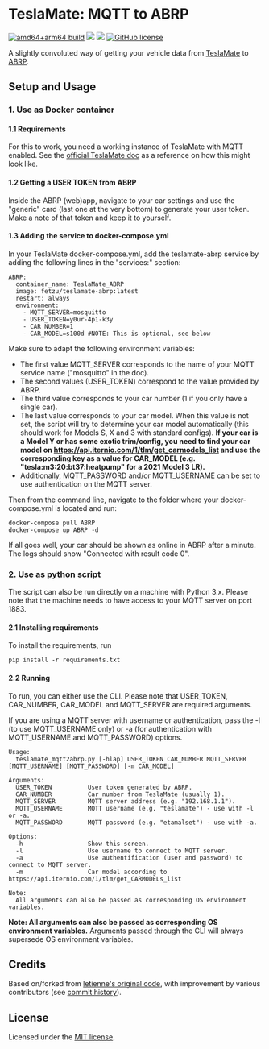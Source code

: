 # TeslaMate: MQTT to ABRP
[![amd64+arm64 build](https://github.com/fetzu/teslamate-abrp/actions/workflows/build.yml/badge.svg)](https://github.com/fetzu/teslamate-abrp/actions/workflows/build.yml)
[![](https://img.shields.io/docker/image-size/fetzu/teslamate-abrp/latest)](https://hub.docker.com/r/fetzu/teslamate-abrp)
[![](https://img.shields.io/docker/pulls/fetzu/teslamate-abrp?color=%23099cec)](https://hub.docker.com/r/fetzu/teslamate-abrp)
[![GitHub license](https://img.shields.io/github/license/fetzu/teslamate-abrp)](https://github.com/fetzu/teslamate-abrp/blob/main/LICENSE)
  
A slightly convoluted way of getting your vehicle data from [TeslaMate](https://github.com/adriankumpf/teslamate) to [ABRP](https://abetterrouteplanner.com/).


## Setup and Usage
### 1. Use as Docker container
#### 1.1 Requirements
For this to work, you need a working instance of TeslaMate with MQTT enabled. See the [official TeslaMate doc](https://docs.teslamate.org/docs/installation/docker) as a reference on how this might look like.

#### 1.2 Getting a USER TOKEN from ABRP
Inside the ABRP (web)app, navigate to your car settings and use the "generic" card (last one at the very bottom) to generate your user token. Make a note of that token and keep it to yourself.

#### 1.3 Adding the service to docker-compose.yml
In your TeslaMate docker-compose.yml, add the teslamate-abrp service by adding the following lines in the "services:" section:
```
ABRP:
  container_name: TeslaMate_ABRP
  image: fetzu/teslamate-abrp:latest
  restart: always
  environment:
    - MQTT_SERVER=mosquitto
    - USER_TOKEN=y0ur-4p1-k3y
    - CAR_NUMBER=1
    - CAR_MODEL=s100d #NOTE: This is optional, see below
```
  
Make sure to adapt the following environment variables:
- The first value MQTT_SERVER corresponds to the name of your MQTT service name ("mosquitto" in the doc).  
- The second values (USER_TOKEN) correspond to the value provided by ABRP.
- The third value corresponds to your car number (1 if you only have a single car).
- The last value corresponds to your car model. When this value is not set, the script will try to determine your car model automatically (this should work for Models S, X and 3 with standard configs). __If your car is a Model Y or has some exotic trim/config, you need to find your car model on https://api.iternio.com/1/tlm/get_carmodels_list and use the corresponding key as a value for CAR_MODEL (e.g. "tesla:m3:20:bt37:heatpump" for a 2021 Model 3 LR).__
- Additionally, MQTT_PASSWORD and/or MQTT_USERNAME can be set to use authentication on the MQTT server.
  
Then from the command line, navigate to the folder where your docker-compose.yml is located and run:
```
docker-compose pull ABRP
docker-compose up ABRP -d
```
  
If all goes well, your car should be shown as online in ABRP after a minute. The logs should  show "Connected with result code 0".

### 2. Use as python script
The script can also be run directly on a machine with Python 3.x. Please note that the machine needs to have access to your MQTT server on port 1883.

#### 2.1 Installing requirements
To install the requirements, run
```
pip install -r requirements.txt
```

#### 2.2 Running

To run, you can either use the CLI. Please note that USER_TOKEN, CAR_NUMBER, CAR_MODEL and MQTT_SERVER are required arguments.  
  
If you are using a MQTT server with username or authentication, pass the -l (to use MQTT_USERNAME only) or -a (for authentication with MQTT_USERNAME and MQTT_PASSWORD) options.

  
```
Usage: 
  teslamate_mqtt2abrp.py [-hlap] USER_TOKEN CAR_NUMBER MQTT_SERVER [MQTT_USERNAME] [MQTT_PASSWORD] [-m CAR_MODEL]

Arguments:
  USER_TOKEN          User token generated by ABRP.
  CAR_NUMBER          Car number from TeslaMate (usually 1).
  MQTT_SERVER         MQTT server address (e.g. "192.168.1.1").
  MQTT_USERNAME       MQTT username (e.g. "teslamate") - use with -l or -a.
  MQTT_PASSWORD       MQTT password (e.g. "etamalset") - use with -a.

Options:
  -h                  Show this screen.
  -l                  Use username to connect to MQTT server.
  -a                  Use authentification (user and password) to connect to MQTT server.
  -m                  Car model according to https://api.iternio.com/1/tlm/get_CARMODELs_list

Note:
  All arguments can also be passed as corresponding OS environment variables.
```
**Note: All arguments can also be passed as corresponding OS environment variables.** Arguments passed through the CLI will always supersede OS environment variables.


## Credits

Based on/forked from [letienne's original code](https://github.com/letienne/teslamate-abrp), with improvement by various contributors (see [commit history](https://github.com/fetzu/teslamate-abrp/commits/main)).


## License

Licensed under the [MIT license](https://github.com/fetzu/teslamate-abrp/blob/main/LICENSE).

